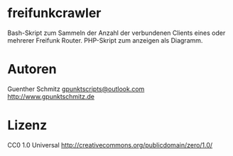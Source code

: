 # freifunkcrawler
Bash-Skript zum Sammeln der Anzahl der verbundenen Clients eines oder mehrerer Freifunk Router. PHP-Skript zum anzeigen als Diagramm.

# Autoren
Guenther Schmitz <gpunktscripts@outlook.com> http://www.gpunktschmitz.de

# Lizenz
CC0 1.0 Universal <http://creativecommons.org/publicdomain/zero/1.0/>
